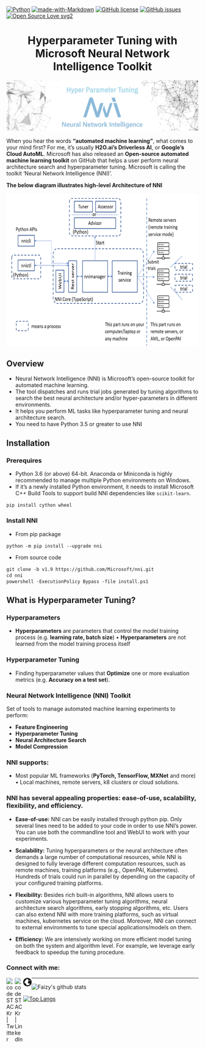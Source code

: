 [![Python](https://img.shields.io/badge/python%20-%2314354C.svg?&style=for-the-badge&logo=python&logoColor=white)](https://www.python.org/downloads/)
[![made-with-Markdown](https://img.shields.io/badge/markdown-%23000000.svg?&style=for-the-badge&logo=markdown&logoColor=white)](http://commonmark.org)
[![GitHub license](https://img.shields.io/github/license/mohd-faizy/DataScience-Projects)](https://github.com/mohd-faizy/Hyperparameter-Tuning-with-Microsoft-Network-Intelligence-Toolkit-NNI/blob/main/LICENSE)
[![GitHub issues](https://img.shields.io/github/issues/mohd-faizy/DataScience-Projects)](https://github.com/mohd-faizy/DataScience-Projects/issues)
[![Open Source Love svg2](https://badges.frapsoft.com/os/v2/open-source.svg?v=103)](https://opensource.com/resources/what-open-source)

<strong> 
    <h1 align='center'>Hyperparameter Tuning with Microsoft Neural Network Intelligence Toolkit</h1> 
</strong>

<p align='center'>
  <a href="#"><img src='https://github.com/mohd-faizy/Hyperparameter-Tuning-with-Microsoft-Network-Intelligence-Toolkit-NNI/blob/main/img_NNI/Proj_img.png'></a>
</p>

When you hear the words __“automated machine learning”__, what comes to your mind first? For me, it’s usually __H2O.ai’s Driverless AI__, or __Google’s Cloud AutoML__. Microsoft has also released an __Open-source automated machine learning toolkit__ on GitHub that helps a user perform neural architecture search and hyperparameter tuning. Microsoft is calling the toolkit ‘Neural Network Intelligence (NNI)’.

__The below diagram illustrates high-level Architecture of NNI__

<p align='center'>
  <a href="#"><img src='https://github.com/mohd-faizy/Hyperparameter-Tuning-with-Microsoft-Network-Intelligence-Toolkit-NNI/blob/main/img_NNI/0_high-level%20architecture%20of%20NNI.png' width = 700 height = 400></a>
</p>

## Overview
- Neural Network Intelligence (NNI) is Microsoft’s open-source toolkit for automated machine learning.
- The tool dispatches and runs trial jobs generated by tuning algorithms to search the best neural architecture and/or hyper-parameters in different environments.
- It helps you perform ML tasks like hyperparameter tuning and neural architecture search.
- You need to have Python 3.5 or greater to use NNI

## Installation
### Prerequires

- Python 3.6 (or above) 64-bit. Anaconda or Miniconda is highly recommended to manage multiple Python environments on Windows.
- If it’s a newly installed Python environment, it needs to install Microsoft C++ Build Tools to support build NNI dependencies like `scikit-learn`.
```
pip install cython wheel
```
### Install NNI

- From pip package
```
python -m pip install --upgrade nni
```
- From source code

```
git clone -b v1.9 https://github.com/Microsoft/nni.git
cd nni
powershell -ExecutionPolicy Bypass -file install.ps1
```

## What is Hyperparameter Tuning? 

### Hyperparameters 
- __Hyperparameters__ are parameters that control the model training process (e.g. __learning rate, batch size__) • __Hyperparameters__ are not learned from the model training process itself 

### Hyperparameter Tuning 
- Finding hyperparameter values that __Optimize__ one or more evaluation metrics (e.g. __Accuracy on a test set__).

### Neural Network Intelligence (NNI) Toolkit 

Set of tools to manage automated machine learning experiments to perform: 

- __Feature Engineering__
- __Hyperparameter Tuning__
- __Neural Architecture Search__
- __Model Compression__

### NNI supports: 
- Most popular ML frameworks (__PyTorch, TensorFlow, MXNet__ and more) • Local machines, remote servers, k8 clusters or cloud solutions.

### NNI has several appealing properties: ease-of-use, scalability, flexibility, and efficiency.

- __Ease-of-use:__ NNI can be easily installed through python pip. Only several lines need to be added to your code in order to use NNI’s power. You can use both the commandline tool and WebUI to work with your experiments.

- __Scalability:__ Tuning hyperparameters or the neural architecture often demands a large number of computational resources, while NNI is designed to fully leverage different computation resources, such as remote machines, training platforms (e.g., OpenPAI, Kubernetes). Hundreds of trials could run in parallel by depending on the capacity of your configured training platforms.

- __Flexibility:__ Besides rich built-in algorithms, NNI allows users to customize various hyperparameter tuning algorithms, neural architecture search algorithms, early stopping algorithms, etc. Users can also extend NNI with more training platforms, such as virtual machines, kubernetes service on the cloud. Moreover, NNI can connect to external environments to tune special applications/models on them.

- __Efficiency:__ We are intensively working on more efficient model tuning on both the system and algorithm level. For example, we leverage early feedback to speedup the tuning procedure.


### Connect with me:


[<img align="left" alt="codeSTACKr | Twitter" width="22px" src="https://cdn.jsdelivr.net/npm/simple-icons@v3/icons/twitter.svg" />][twitter]
[<img align="left" alt="codeSTACKr | LinkedIn" width="22px" src="https://cdn.jsdelivr.net/npm/simple-icons@v3/icons/linkedin.svg" />][linkedin]
[<img align="left" alt="codeSTACKr.com" width="22px" src="https://raw.githubusercontent.com/iconic/open-iconic/master/svg/globe.svg" />][StackExchange AI]

[twitter]: https://twitter.com/F4izy
[linkedin]: https://www.linkedin.com/in/faizy-mohd-836573122/
[StackExchange AI]: https://ai.stackexchange.com/users/36737/cypher


---


![Faizy's github stats](https://github-readme-stats.vercel.app/api?username=mohd-faizy&show_icons=true)


[![Top Langs](https://github-readme-stats.vercel.app/api/top-langs/?username=mohd-faizy&layout=compact)](https://github.com/mohd-faizy/github-readme-stats)
